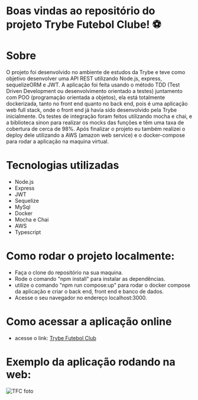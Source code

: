 # Boas vindas ao repositório do projeto Trybe Futebol Clube! ⚽️


# Sobre
O projeto foi desenvolvido no ambiente de estudos da Trybe e teve como objetivo desenvolver uma API REST utilizando Node.js, express, sequelizeORM e JWT.
A aplicação foi feita usando o método TDD (Test Driven Development ou desenvolvimento orientado a testes) juntamento com POO (programação orientada a objetos), ela está totalmente dockerizada, tanto no front end quanto no back end, pois é uma aplicação web full stack, onde o front end já havia sido desenvolvido pela Trybe inicialmente. Os testes de integração foram feitos utilizando mocha e chai, e a biblioteca sinon para realizar os mocks das funções e têm uma taxa de cobertura de cerca de 98%. Após finalizar o projeto eu também realizei o deploy dele utilizando a AWS (amazon web service) e o docker-compose para rodar a aplicação na maquina virtual.

# Tecnologias utilizadas
- Node.js
- Express
- JWT
- Sequelize
- MySql
- Docker
- Mocha e Chai
- AWS
- Typescript

# Como rodar o projeto localmente:
- Faça o clone do repositório na sua maquina.
- Rode o comando "npm install" para instalar as dependências.
- utilize o comando "npm run compose:up" para rodar o docker compose da aplicação e criar o back end, front end e banco de dados.
- Acesse o seu navegador no endereço localhost:3000.

# Como acessar a aplicação online
- acesse o link: [Trybe Futebol Club](http://ec2-15-228-73-111.sa-east-1.compute.amazonaws.com:3000/)

# Exemplo da aplicação rodando na web:
![TFC foto](./front-example.png)

